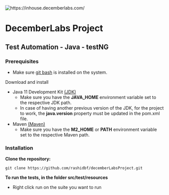 <img src="https://d2pasa6bkzkrjd.cloudfront.net/_resize/consensus2023/partner/500/site/consensus2023/images/userfiles/partners/634158333cc2298b61094c65f8db49ec.png" alt="https://inhouse.decemberlabs.com/">

# DecemberLabs Project
## Test Automation - Java - testNG

### Prerequisites

- Make sure [git bash](https://git-scm.com/downloads) is installed on the system.

Download and install

- Java 11 Development Kit [(JDK)](https://www.oracle.com/technetwork/java/javase/downloads/jdk8-downloads-2133155.html)
    - Make sure you have the **JAVA_HOME** environment variable set to the respective JDK path.
    - In case of having another previous version of the JDK, for the project to work, the **java.version** property must be updated in the pom.xml file.
- Maven [(Maven)](https://maven.apache.org/download.cgi)
    - Make sure you have the **M2_HOME** or **PATH** environment variable set to the respective Maven path.

### Installation

**Clone the repository:**

    git clone https://github.com/rashidbf/decemberLabsProject.git

**To run the tests, in the folder src/test/resources**
- Right click run on the suite you want to run

